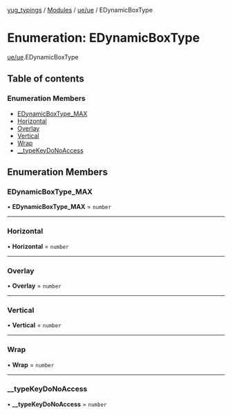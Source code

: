 [yug_typings](../README.md) / [Modules](../modules.md) / [ue/ue](../modules/ue_ue.md) / EDynamicBoxType

# Enumeration: EDynamicBoxType

[ue/ue](../modules/ue_ue.md).EDynamicBoxType

## Table of contents

### Enumeration Members

- [EDynamicBoxType\_MAX](ue_ue.EDynamicBoxType.md#edynamicboxtype_max)
- [Horizontal](ue_ue.EDynamicBoxType.md#horizontal)
- [Overlay](ue_ue.EDynamicBoxType.md#overlay)
- [Vertical](ue_ue.EDynamicBoxType.md#vertical)
- [Wrap](ue_ue.EDynamicBoxType.md#wrap)
- [\_\_typeKeyDoNoAccess](ue_ue.EDynamicBoxType.md#__typekeydonoaccess)

## Enumeration Members

### EDynamicBoxType\_MAX

• **EDynamicBoxType\_MAX** = `number`

___

### Horizontal

• **Horizontal** = `number`

___

### Overlay

• **Overlay** = `number`

___

### Vertical

• **Vertical** = `number`

___

### Wrap

• **Wrap** = `number`

___

### \_\_typeKeyDoNoAccess

• **\_\_typeKeyDoNoAccess** = `number`
